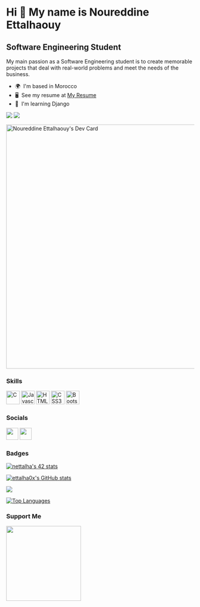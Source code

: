 Hi 👋 My name is Noureddine Ettalhaouy
======================================

Software Engineering Student
----------------------------

My main passion as a Software Engineering student is to create memorable projects that deal with real-world problems and meet the needs of the business.

* 🌍  I'm based in Morocco
* 🖥️  See my resume at [My Resume](http://ettalha0x.github.io/resume)
* 🧠  I'm learning Django

<a href="https://www.twitter.com/ettalha0x" target="_blank" rel="noreferrer"><img src="https://img.shields.io/twitter/follow/ettalha0x?logo=twitter&style=for-the-badge&color=0891b2&labelColor=1c1917"/></a>
<a href="https://www.github.com/ettalha0x" target="_blank" rel="noreferrer"><img src="https://img.shields.io/github/followers/ettalha0x?logo=github&style=for-the-badge&color=0891b2&labelColor=1c1917" /></a>

<a href="https://app.daily.dev/ettalha0x"><img src="https://api.daily.dev/devcards/v2/nlHTIwlZ8K7TeOjutQQ82.png?type=wide&r=8wl" width="652" alt="Noureddine Ettalhaouy's Dev Card"/></a>

### Skills

<p align="left"><a href="https://docs.microsoft.com/en-us/cpp/?view=msvc-170" target="_blank" rel="noreferrer"><img src="https://raw.githubusercontent.com/danielcranney/readme-generator/main/public/icons/skills/c-colored.svg" width="36" height="36" alt="C" /></a>
<a href="https://developer.mozilla.org/en-US/docs/Web/JavaScript" target="_blank" rel="noreferrer"><img src="https://raw.githubusercontent.com/danielcranney/readme-generator/main/public/icons/skills/javascript-colored.svg" width="36" height="36" alt="Javascript" /></a>
<a href="https://developer.mozilla.org/en-US/docs/Glossary/HTML5" target="_blank" rel="noreferrer"><img src="https://raw.githubusercontent.com/danielcranney/readme-generator/main/public/icons/skills/html5-colored.svg" width="36" height="36" alt="HTML5" /></a>
<a href="https://www.w3.org/TR/CSS/#css" target="_blank" rel="noreferrer"><img src="https://raw.githubusercontent.com/danielcranney/readme-generator/main/public/icons/skills/css3-colored.svg" width="36" height="36" alt="CSS3" /></a>
<a href="https://getbootstrap.com/" target="_blank" rel="noreferrer"><img src="https://raw.githubusercontent.com/danielcranney/readme-generator/main/public/icons/skills/bootstrap-colored.svg" width="36" height="36" alt="Bootstrap" /></a></p>


### Socials

<p align="left"><a href="https://discord.com/users/ettalha0x" target="_blank" rel="noreferrer"><img src="https://raw.githubusercontent.com/danielcranney/readme-generator/main/public/icons/socials/discord.svg" width="32" height="32" /></a> <a href="https://www.linkedin.com/in/ettalha0x" target="_blank" rel="noreferrer"><img src="https://raw.githubusercontent.com/danielcranney/readme-generator/main/public/icons/socials/linkedin.svg" width="32" height="32" /></a> </p>

### Badges

<a href="https://github.com/ettalha0x/"><img src="https://badge.mediaplus.ma/greenbinary/nettalha" alt="nettalha's 42 stats" /></a>

<a href="http://www.github.com/ettalha0x"><img src="https://github-readme-stats.vercel.app/api?username=ettalha0x&show_icons=true&hide=&count_private=true&title_color=0891b2&text_color=ffffff&icon_color=0891b2&bg_color=1c1917&hide_border=true&show_icons=true" alt="ettalha0x's GitHub stats" /></a>

<a href="http://www.github.com/ettalha0x"><img src="https://github-readme-streak-stats.herokuapp.com/?user=ettalha0x&stroke=ffffff&background=1c1917&ring=0891b2&fire=0891b2&currStreakNum=ffffff&currStreakLabel=0891b2&sideNums=ffffff&sideLabels=ffffff&dates=ffffff&hide_border=true" /></a>

<a href="https://github.com/ettalha0x" align="left"><img src="https://github-readme-stats.vercel.app/api/top-langs/?username=ettalha0x&langs_count=10&title_color=0891b2&text_color=ffffff&icon_color=0891b2&bg_color=1c1917&hide_border=true&locale=en&custom_title=Top%20%Languages" alt="Top Languages" /></a>

### Support Me

<a href="https://www.buymeacoffee.com/ettalha0x"><img src="https://cdn.buymeacoffee.com/buttons/v2/default-yellow.png" width="200" /></a>
